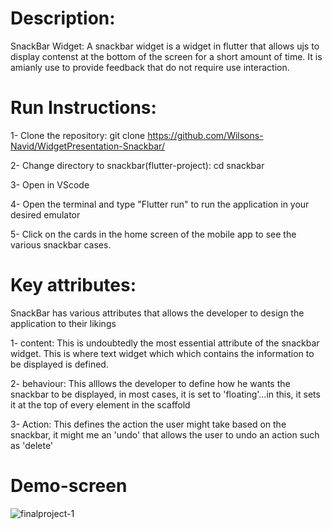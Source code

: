 # Description:
SnackBar Widget: A snackbar widget is a widget in flutter that allows ujs to display contenst at the bottom of the screen for a short amount of time. It is amianly use to provide feedback that do not require use interaction.

# Run Instructions:

1- Clone the repository: git clone https://github.com/Wilsons-Navid/WidgetPresentation-Snackbar/  

2- Change directory to  snackbar(flutter-project): cd snackbar  

3- Open in VScode  

4- Open the terminal and type "Flutter run" to run the application in your desired emulator  

5- Click on the cards in the  home screen of the mobile app  to see the various snackbar cases.

# Key attributes:
SnackBar has various attributes that allows the developer to design the application to their likings  


1- content: This is undoubtedly the most essential attribute of the snackbar widget. This is where text widget which which contains the information to be displayed is defined.  

2- behaviour: This alllows the developer to  define how he wants the snackbar to be displayed, in most cases, it is set to 'floating'...in this, it sets it at the top of every element in the scaffold  

3- Action: This defines the action the user might take based on the snackbar, it might me  an 'undo' that allows the user to undo an action such as 'delete'  


# Demo-screen
![finalproject-1](https://github.com/user-attachments/assets/af902e10-c983-4167-b1d9-0ebbb5a1304f)
